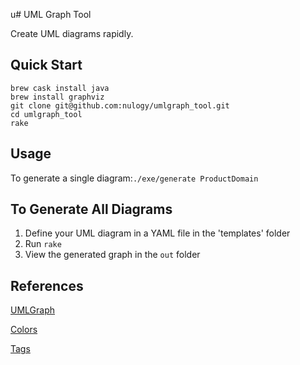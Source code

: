 u# UML Graph Tool

Create UML diagrams rapidly.

## Quick Start

    brew cask install java
    brew install graphviz
    git clone git@github.com:nulogy/umlgraph_tool.git
    cd umlgraph_tool
    rake


## Usage

To generate a single diagram:`./exe/generate ProductDomain`


## To Generate All Diagrams

1. Define your UML diagram in a YAML file in the 'templates' folder
2. Run `rake`
3. View the generated graph in the `out` folder


## References

[UMLGraph](https://www.spinellis.gr/umlgraph/)

[Colors](http://www.graphviz.org/doc/info/colors.html)

[Tags](http://www.spinellis.gr/umlgraph/doc/cd-model.html)

